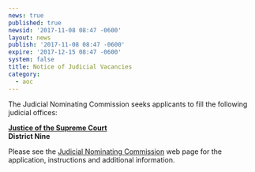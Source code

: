```yaml
---
news: true
published: true
newsid: '2017-11-08 08:47 -0600'
layout: news
publish: '2017-11-08 08:47 -0600'
expire: '2017-12-15 08:47 -0600'
system: false
title: Notice of Judicial Vacancies
category:
  - aoc
---
```

The Judicial Nominating Commission seeks applicants to fill the following judicial offices:

**[Justice of the Supreme Court](http://www.oscn.net/jobs/1711070856/justice-of-the-supreme-court)  
District Nine**

Please see the [Judicial Nominating Commission](http://www.oscn.net/jnc/about) web page for the application, instructions and additional information.
